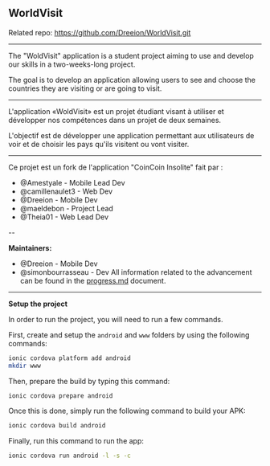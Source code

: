 ## WorldVisit

Related repo: https://github.com/Dreeion/WorldVisit.git

---

The "WoldVisit" application is a student project aiming to use and develop our skills in a two-weeks-long project.

The goal is to develop an application allowing users to see and choose the countries they are visiting or are going to visit.

------

L'application «WoldVisit» est un projet étudiant visant à utiliser et développer nos compétences dans un projet de deux semaines.

L'objectif est de développer une application permettant aux utilisateurs de voir et de choisir les pays qu'ils visitent ou vont visiter.

---

Ce projet est un fork de l'application "CoinCoin Insolite" 
fait par : 
- @Amestyale - Mobile Lead Dev
- @camillenaulet3 - Web Dev
- @Dreeion - Mobile Dev
- @maeldebon - Project Lead
- @Theia01 - Web Lead Dev

--

**Maintainers:**

- @Dreeion - Mobile Dev
- @simonbourrasseau - Dev
All information related to the advancement can be found in the [progress.md](./progress.md) document.

---

**Setup the project**

In order to run the project, you will need to run a few commands.

First, create and setup the `android` and `www` folders by using the following commands:
```sh
ionic cordova platform add android
mkdir www
```

Then, prepare the build by typing this command:
```sh 
ionic cordova prepare android
```

Once this is done, simply run the following command to build your APK:
```sh 
ionic cordova build android
```

Finally, run this command to run the app:
```sh 
ionic cordova run android -l -s -c
```
